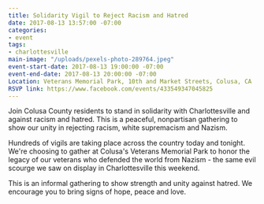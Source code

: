 ```yaml
---
title: Solidarity Vigil to Reject Racism and Hatred
date: 2017-08-13 13:57:00 -07:00
categories:
- event
tags:
- charlottesville
main-image: "/uploads/pexels-photo-289764.jpeg"
event-start-date: 2017-08-13 19:00:00 -07:00
event-end-date: 2017-08-13 20:00:00 -07:00
Location: Veterans Memorial Park, 10th and Market Streets, Colusa, CA
RSVP link: https://www.facebook.com/events/433549347045825
---
```


Join Colusa County residents to stand in solidarity with Charlottesville and against racism and hatred. This is a peaceful, nonpartisan gathering to show our unity in rejecting racism, white supremacism and Nazism. 

Hundreds of vigils are taking place across the country today and tonight. We're choosing to gather at Colusa's Veterans Memorial Park to honor the legacy of our veterans who defended the world from Nazism - the same evil scourge we saw on display in Charlottesville this weekend. 

This is an informal gathering to show strength and unity against hatred. We encourage you to bring signs of hope, peace and love.
